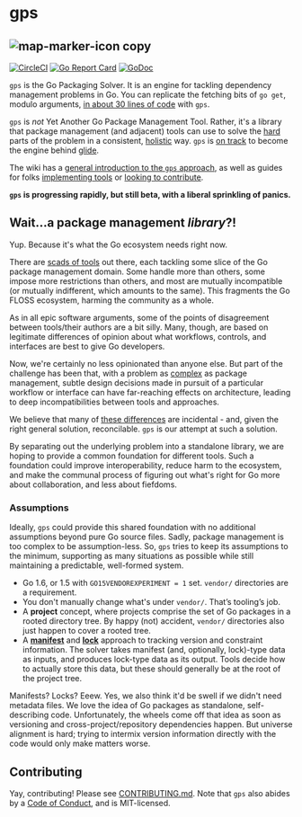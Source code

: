 # gps
![map-marker-icon copy](https://cloud.githubusercontent.com/assets/21599/16779217/4f5cdc6c-483f-11e6-9de3-661f13d9b215.png)
--

[![CircleCI](https://circleci.com/gh/sdboyer/gps.svg?style=svg)](https://circleci.com/gh/sdboyer/gps) [![Go Report Card](https://goreportcard.com/badge/github.com/sdboyer/gps)](https://goreportcard.com/report/github.com/sdboyer/gps) [![GoDoc](https://godoc.org/github.com/sdboyer/gps?status.svg)](https://godoc.org/github.com/sdboyer/gps)

`gps` is the Go Packaging Solver. It is an engine for tackling dependency
management problems in Go. You can replicate the fetching bits of `go get`,
modulo arguments, [in about 30 lines of
code](https://github.com/sdboyer/gps/blob/master/example.go) with `gps`.

`gps` is _not_ Yet Another Go Package Management Tool. Rather, it's a library
that package management (and adjacent) tools can use to solve the
[hard](https://en.wikipedia.org/wiki/Boolean_satisfiability_problem) parts of
the problem in a consistent,
[holistic](https://medium.com/@sdboyer/so-you-want-to-write-a-package-manager-4ae9c17d9527)
way. `gps` is [on track](https://github.com/Masterminds/glide/pull/384) to become the engine behind [glide](https://glide.sh).

The wiki has a [general introduction to the `gps`
approach](https://github.com/sdboyer/gps/wiki/Introduction-to-gps), as well
as guides for folks [implementing
tools](https://github.com/sdboyer/gps/wiki/gps-for-Implementors) or [looking
to contribute](https://github.com/sdboyer/gps/wiki/Introduction-to-gps).

**`gps` is progressing rapidly, but still beta, with a liberal sprinkling of panics.**

## Wait...a package management _library_?!

Yup. Because it's what the Go ecosystem needs right now.

There are [scads of
tools](https://github.com/golang/go/wiki/PackageManagementTools) out there, each
tackling some slice of the Go package management domain. Some handle more than
others, some impose more restrictions than others, and most are mutually
incompatible (or mutually indifferent, which amounts to the same). This
fragments the Go FLOSS ecosystem, harming the community as a whole.

As in all epic software arguments, some of the points of disagreement between
tools/their authors are a bit silly. Many, though, are based on legitimate
differences of opinion about what workflows, controls, and interfaces are
best to give Go developers.

Now, we're certainly no less opinionated than anyone else. But part of the
challenge has been that, with a problem as
[complex](https://medium.com/@sdboyer/so-you-want-to-write-a-package-manager-4ae9c17d9527)
as package management, subtle design decisions made in pursuit of a particular
workflow or interface can have far-reaching effects on architecture, leading to
deep incompatibilities between tools and approaches.

We believe that many of [these
differences](https://docs.google.com/document/d/1xrV9D5u8AKu1ip-A1W9JqhUmmeOhoI6d6zjVwvdn5mc/edit?usp=sharing)
are incidental - and, given the right general solution, reconcilable. `gps` is
our attempt at such a solution.

By separating out the underlying problem into a standalone library, we are
hoping to provide a common foundation for different tools. Such a foundation
could improve interoperability, reduce harm to the ecosystem, and make the
communal process of figuring out what's right for Go more about collaboration,
and less about fiefdoms.

### Assumptions

Ideally, `gps` could provide this shared foundation with no additional
assumptions beyond pure Go source files. Sadly, package management is too
complex to be assumption-less. So, `gps` tries to keep its assumptions to the
minimum, supporting as many situations as possible while still maintaining a
predictable, well-formed system.

* Go 1.6, or 1.5 with `GO15VENDOREXPERIMENT = 1` set. `vendor/`
  directories are a requirement.
* You don't manually change what's under `vendor/`. That’s tooling’s
  job.
* A **project** concept, where projects comprise the set of Go packages in a
  rooted directory tree.  By happy (not) accident, `vendor/` directories also
  just happen to cover a rooted tree.
* A [**manifest**](https://godoc.org/github.com/sdboyer/gps#Manifest) and
  [**lock**](https://godoc.org/github.com/sdboyer/gps#Lock) approach to
  tracking version and constraint information. The solver takes manifest (and,
  optionally, lock)-type data as inputs, and produces lock-type data as its
  output. Tools decide how to actually store this data, but these should
  generally be at the root of the project tree.

Manifests? Locks? Eeew. Yes, we also think it'd be swell if we didn't need
metadata files. We love the idea of Go packages as standalone, self-describing
code. Unfortunately, the wheels come off that idea as soon as versioning and
cross-project/repository dependencies happen. But universe alignment is hard;
trying to intermix version information directly with the code would only make
matters worse.

## Contributing

Yay, contributing! Please see
[CONTRIBUTING.md](https://github.com/sdboyer/gps/blob/master/CONTRIBUTING.md).
Note that `gps` also abides by a [Code of
Conduct](https://github.com/sdboyer/gps/blob/master/CODE_OF_CONDUCT.md), and is MIT-licensed.

